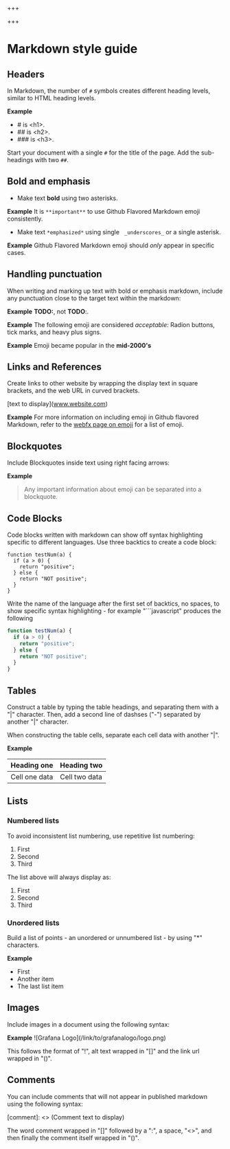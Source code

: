 +++


+++

# Markdown style guide

## Headers

In Markdown, the number of ``#`` symbols creates different heading levels, similar to
HTML heading levels.

**Example**
* \# is \<h1>.
* \#\# is \<h2>.
* \#\#\# is \<h3>.

Start your document with a single ``#`` for the title of the page. Add the sub-headings with two ``##``.

## Bold and emphasis

* Make text **bold** using two asterisks.

**Example** It is ``**important**`` to use Github Flavored Markdown emoji consistently.

* Make text ``*emphasized*`` using single `` _underscores_`` or a single asterisk.

**Example** Github Flavored Markdown emoji should _only_ appear in specific cases.


## Handling punctuation

When writing and marking up text with bold or emphasis markdown, include any
punctuation close to the target text within the markdown:

**Example** **TODO:**, not **TODO**:.

**Example** The following emoji are considered _acceptable:_ Radion buttons, tick marks, and heavy plus signs.

**Example** Emoji became popular in the **mid-2000's**

## Links and References

Create links to other website by wrapping the display text in square brackets, and
the web URL in curved brackets.

\[text to display](www.website.com)

**Example** For more information on including emoji in Github flavored Markdown, refer to the [webfx page on emoji](https://www.webfx.com/tools/emoji-cheat-sheet/) for a list of emoji.

## Blockquotes

Include Blockquotes inside text using right facing arrows:

**Example**

> Any important information
> about emoji can be separated into
> a blockquote.

## Code Blocks

Code blocks written with markdown can show off syntax highlighting specific
to different languages. Use three backtics to create a code block:

```
function testNum(a) {
  if (a > 0) {
    return "positive";
  } else {
    return "NOT positive";
  }
}
```

Write the name of the language after the first set of backtics, no spaces,
to show specific syntax highlighting - for example "\```javascript" produces the following

```javascript
function testNum(a) {
  if (a > 0) {
    return "positive";
  } else {
    return "NOT positive";
  }
}
```
## Tables

Construct a table by typing the table headings, and separating them with
a "|" character. Then, add a second line of dashses ("-") separated by
another "|" character.

When constructing the table cells, separate each cell data with another
"|".

**Example**

Heading one | Heading two
------------|------------
Cell one data| Cell two data

## Lists

### Numbered lists

To avoid inconsistent list numbering, use repetitive list numbering:

1. First
1. Second
1. Third

The list above will always display as:

1. First
2. Second
3. Third

### Unordered lists

Build a list of points - an unordered or unnumbered list - by
using "\*" characters.

**Example**

* First
* Another item
* The last list item

## Images

Include images in a document using the following syntax:

**Example** \!\[Grafana Logo](/link/to/grafanalogo/logo.png)

This follows the format of "!", alt text wrapped in "[]" and the link url wrapped in "()".

## Comments

You can include comments that will not appear in published markdown using the
following syntax:

\[comment]: <> (Comment text to display)

The word comment wrapped in "[]" followed by a ":", a space, "<>", and then
finally the comment itself wrapped in "()".
